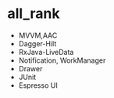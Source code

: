 # all_rank

- MVVM,AAC
- Dagger-Hilt
- RxJava-LiveData
- Notification, WorkManager
- Drawer
- JUnit
- Espresso UI
